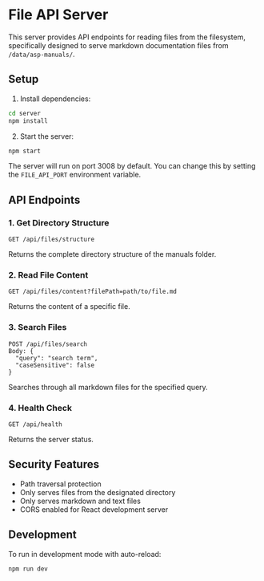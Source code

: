 # File API Server

This server provides API endpoints for reading files from the filesystem, specifically designed to serve markdown documentation files from `/data/asp-manuals/`.

## Setup

1. Install dependencies:
```bash
cd server
npm install
```

2. Start the server:
```bash
npm start
```

The server will run on port 3008 by default. You can change this by setting the `FILE_API_PORT` environment variable.

## API Endpoints

### 1. Get Directory Structure
```
GET /api/files/structure
```
Returns the complete directory structure of the manuals folder.

### 2. Read File Content
```
GET /api/files/content?filePath=path/to/file.md
```
Returns the content of a specific file.

### 3. Search Files
```
POST /api/files/search
Body: {
  "query": "search term",
  "caseSensitive": false
}
```
Searches through all markdown files for the specified query.

### 4. Health Check
```
GET /api/health
```
Returns the server status.

## Security Features

- Path traversal protection
- Only serves files from the designated directory
- Only serves markdown and text files
- CORS enabled for React development server

## Development

To run in development mode with auto-reload:
```bash
npm run dev
```